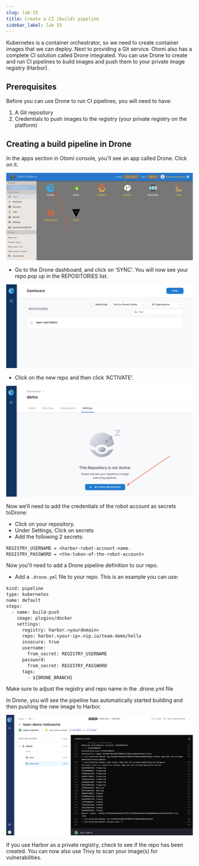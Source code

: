 ```yaml
---
slug: lab-15
title: Create a CI (build) pipeline
sidebar_label: lab 15
---
```


Kubernetes is a container orchestrator, so we need to create container images that we can deploy. Next to providing a Git service. Otomi also has a complete CI solution called Drone integrated. You can use Drone to create and run CI pipelines to build images and push them to your private image registry (Harbor).

## Prerequisites

Before you can use Drone to run CI pipelines, you will need to have:

1. A Git repository
2. Credentials to push images to the registry (your private registry on the platform)

## Creating a build pipeline in Drone

In the apps section in Otomi console, you'll see an app called Drone. Click on it.

![kubecfg](../../img/team-app-drone.png)

- Go to the Drone dashboard, and click on ‘SYNC’. You will now see your repo pop up in the REPOSITORIES list.

![kubecfg](../../img/repo-sync.png)

- Click on the new repo and then click ‘ACTIVATE’.

![kubecfg](../../img/drone-activate-repo.png)


Now we’ll need to add the credentials of the robot account as secrets toDrone:

- Click on your repository.
- Under Settings, Click on secrets
- Add the following 2 secrets:

```
REGISTRY_USERNAME = <harbor-robot-account-name.
REGISTRY_PASSWORD = <the-token-of-the-robot-account>
```

Now you'll need to add a Drone pipeline definition to our repo.

- Add a `.drone.yml` file to your repo. This is an example you can use:

```
kind: pipeline
type: kubernetes
name: default
steps:
  - name: build-push
    image: plugins/docker
    settings:
      registry: harbor.<yourdomain>
      repo: harbor.<your-ip>.nip.io/team-demo/hello
      insecure: true
      username:
        from_secret: REGISTRY_USERNAME
      password:
        from_secret: REGISTRY_PASSWORD
      tags:
        - ${DRONE_BRANCH}
```

Make sure to adjust the registry and repo name in the .drone.yml file

In Drone, you will see the pipeline has automatically started building and then pushing the new image to Harbor.

![kubecfg](../../img/drone-pipeline.png)

If you use Harbor as a private registry, check to see if the repo has been created. You can now also use Trivy to scan your image(s) for vulnerabilities.